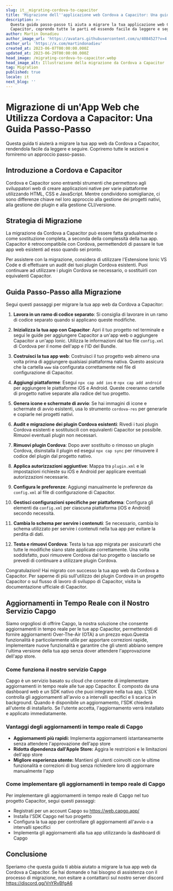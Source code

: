 ```yaml
---
slug: it__migrating-cordova-to-capacitor
title: 'Migrazione dell''applicazione web Cordova a Capacitor: Una guida passo passo'
description: >-
  Questa guida passo-passo ti aiuta a migrare la tua applicazione web Cordova a
  Capacitor, coprendo tutte le parti ed essendo facile da leggere e seguire.
author: Martin Donadieu
author_image_url: 'https://avatars.githubusercontent.com/u/4084527?v=4'
author_url: 'https://x.com/martindonadieu'
created_at: 2023-06-07T00:00:00.000Z
updated_at: 2023-06-29T00:00:00.000Z
head_image: /migrating-cordova-to-capacitor.webp
head_image_alt: Illustrazione della migrazione da Cordova a Capacitor
tag: Migration
published: true
locale: it
next_blog: ''
---
```


# Migrazione di un'App Web che Utilizza Cordova a Capacitor: Una Guida Passo-Passo

Questa guida ti aiuterà a migrare la tua app web da Cordova a Capacitor, rendendola facile da leggere e seguire. Copriremo tutte le sezioni e forniremo un approccio passo-passo.

## Introduzione a Cordova e Capacitor

Cordova e Capacitor sono entrambi strumenti che permettono agli sviluppatori web di creare applicazioni native per varie piattaforme utilizzando HTML, CSS e JavaScript. Mentre condividono somiglianze, ci sono differenze chiave nel loro approccio alla gestione dei progetti nativi, alla gestione dei plugin e alla gestione CLI/versione.

## Strategia di Migrazione

La migrazione da Cordova a Capacitor può essere fatta gradualmente o come sostituzione completa, a seconda della complessità della tua app. Capacitor è retrocompatibile con Cordova, permettendoti di passare le tue app web esistenti ad esso quando sei pronto.

Per assistere con la migrazione, considera di utilizzare l'Estensione Ionic VS Code e di effettuare un audit dei tuoi plugin Cordova esistenti. Puoi continuare ad utilizzare i plugin Cordova se necessario, o sostituirli con equivalenti Capacitor.

## Guida Passo-Passo alla Migrazione

Segui questi passaggi per migrare la tua app web da Cordova a Capacitor:

1. **Lavora in un ramo di codice separato**: Si consiglia di lavorare in un ramo di codice separato quando si applicano queste modifiche.

2. **Inizializza la tua app con Capacitor**: Apri il tuo progetto nel terminale e segui le guide per aggiungere Capacitor a un'app web o aggiungere Capacitor a un'app Ionic. Utilizza le informazioni dal tuo file `config.xml` di Cordova per il nome dell'app e l'ID del Bundle.

3. **Costruisci la tua app web**: Costruisci il tuo progetto web almeno una volta prima di aggiungere qualsiasi piattaforma nativa. Questo assicura che la cartella `www` sia configurata correttamente nel file di configurazione di Capacitor.

4. **Aggiungi piattaforme**: Esegui `npx cap add ios` e `npx cap add android` per aggiungere le piattaforme iOS e Android. Queste creeranno cartelle di progetto native separate alla radice del tuo progetto.

5. **Genera icone e schermate di avvio**: Se hai immagini di icone e schermate di avvio esistenti, usa lo strumento `cordova-res` per generarle e copiarle nei progetti nativi.

6. **Audit e migrazione dei plugin Cordova esistenti**: Rivedi i tuoi plugin Cordova esistenti e sostituiscili con equivalenti Capacitor se possibile. Rimuovi eventuali plugin non necessari.

7. **Rimuovi plugin Cordova**: Dopo aver sostituito o rimosso un plugin Cordova, disinstalla il plugin ed esegui `npx cap sync` per rimuovere il codice del plugin dal progetto nativo.

8. **Applica autorizzazioni aggiuntive**: Mappa tra `plugin.xml` e le impostazioni richieste su iOS e Android per applicare eventuali autorizzazioni necessarie.

9. **Configura le preferenze**: Aggiungi manualmente le preferenze da `config.xml` al file di configurazione di Capacitor.

10. **Gestisci configurazioni specifiche per piattaforma**: Configura gli elementi da `config.xml` per ciascuna piattaforma (iOS e Android) secondo necessità.

11. **Cambia lo schema per servire i contenuti**: Se necessario, cambia lo schema utilizzato per servire i contenuti nella tua app per evitare la perdita di dati.

12. **Testa e rimuovi Cordova**: Testa la tua app migrata per assicurarti che tutte le modifiche siano state applicate correttamente. Una volta soddisfatto, puoi rimuovere Cordova dal tuo progetto o lasciarlo se prevedi di continuare a utilizzare plugin Cordova.

Congratulazioni! Hai migrato con successo la tua app web da Cordova a Capacitor. Per saperne di più sull'utilizzo dei plugin Cordova in un progetto Capacitor o sul flusso di lavoro di sviluppo di Capacitor, visita la documentazione ufficiale di Capacitor.

## Aggiornamenti in Tempo Reale con il Nostro Servizio Capgo

Siamo orgogliosi di offrire Capgo, la nostra soluzione che consente aggiornamenti in tempo reale per le tue app Capacitor, permettendoti di fornire aggiornamenti Over-The-Air (OTA) a un prezzo equo.Questa funzionalità è particolarmente utile per apportare correzioni rapide, implementare nuove funzionalità e garantire che gli utenti abbiano sempre l'ultima versione della tua app senza dover attendere l'approvazione dell'app store.

### Come funziona il nostro servizio Capgo

Capgo è un servizio basato su cloud che consente di implementare aggiornamenti in tempo reale alle tue app Capacitor. È composto da una dashboard web e un SDK nativo che puoi integrare nella tua app. L'SDK controlla gli aggiornamenti all'avvio o a intervalli specifici e li scarica in background. Quando è disponibile un aggiornamento, l'SDK chiederà all'utente di installarlo. Se l'utente accetta, l'aggiornamento verrà installato e applicato immediatamente.

### Vantaggi degli aggiornamenti in tempo reale di Capgo

- **Aggiornamenti più rapidi:** Implementa aggiornamenti istantaneamente senza attendere l'approvazione dell'app store
- **Ridotta dipendenza dall'Apple Store:** Aggira le restrizioni e le limitazioni dell'app store
- **Migliore esperienza utente:** Mantieni gli utenti coinvolti con le ultime funzionalità e correzioni di bug senza richiedere loro di aggiornare manualmente l'app

### Come implementare gli aggiornamenti in tempo reale di Capgo

Per implementare gli aggiornamenti in tempo reale di Capgo nel tuo progetto Capacitor, segui questi passaggi:
- Registrati per un account Capgo su https://web.capgo.app/
- Installa l'SDK Capgo nel tuo progetto
- Configura la tua app per controllare gli aggiornamenti all'avvio o a intervalli specifici
- Implementa gli aggiornamenti alla tua app utilizzando la dashboard di Capgo

## Conclusione

Speriamo che questa guida ti abbia aiutato a migrare la tua app web da Cordova a Capacitor. Se hai domande o hai bisogno di assistenza con il processo di migrazione, non esitare a contattarci sul nostro server discord https://discord.gg/VnYRvBfgA6